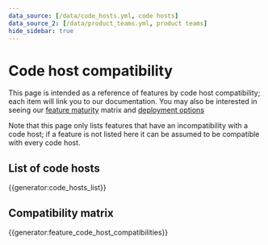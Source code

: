 ```yaml
---
data_source: [/data/code_hosts.yml, code hosts]
data_source_2: [/data/product_teams.yml, product teams]
hide_sidebar: true
---
```


# Code host compatibility

This page is intended as a reference of features by code host compatibility; each item will link you to our documentation.
You may also be interested in seeing our [feature maturity](feature_maturity.md) matrix and [deployment options](deployment_options.md)

Note that this page only lists features that have an incompatibility with a code host; if a feature is not listed here it can be assumed to be compatible with every code host.

## List of code hosts

{{generator:code_hosts_list}}

## Compatibility matrix

{{generator:feature_code_host_compatibilities}}
